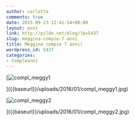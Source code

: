 ```yaml
---
author: carlotta
comments: true
date: 2015-09-23 12:41:54+00:00
layout: post
link: http://pilde.net/blog/?p=5437
slug: meggina-compie-7-anni
title: Meggina compie 7 anni!
wordpress_id: 5437
categories:
- Compleanni
---
```


[![compl_meggy1]({{baseurl}}/uploads/2016/01/compl_meggy1.jpg)


]({{baseurl}}/uploads/2016/01/compl_meggy1.jpg)


 [![compl_meggy2]({{baseurl}}/uploads/2016/01/compl_meggy2.jpg)


]({{baseurl}}/uploads/2016/01/compl_meggy2.jpg)



